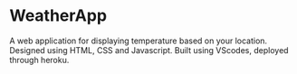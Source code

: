 # WeatherApp
A web application for displaying temperature based on your location.
Designed using HTML, CSS and Javascript.
Built using VScodes, deployed through heroku.
